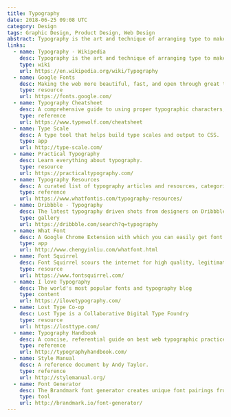 ```yaml
---
title: Typography
date: 2018-06-25 09:08 UTC
category: Design
tags: Graphic Design, Product Design, Web Design
abstract: Typography is the art and technique of arranging type to make written language legible, readable, and appealing when displayed.
links:
  - name: Typography - Wikipedia
    desc: Typography is the art and technique of arranging type to make written language legible, readable, and appealing when displayed.
    type: wiki
    url: https://en.wikipedia.org/wiki/Typography
  - name: Google Fonts
    desc: Making the web more beautiful, fast, and open through great typography.
    type: resource
    url: https://fonts.google.com/
  - name: Typography Cheatsheet
    desc: A comprehensive guide to using proper typographic characters, including correct grammatical usage.
    type: reference
    url: https://www.typewolf.com/cheatsheet
  - name: Type Scale
    desc: A type tool that helps build type scales and output to CSS.
    type: app
    url: http://type-scale.com/
  - name: Practical Typography
    desc: Learn everything about typography.
    type: resource
    url: https://practicaltypography.com/
  - name: Typography Resources
    desc: A curated list of typography articles and resources, categorized.
    type: reference
    url: https://www.whatfontis.com/typography-resources/
  - name: Dribbble - Typography
    desc: The latest typography driven shots from designers on Dribbble.
    type: gallery
    url: https://dribbble.com/search?q=typography
  - name: What Font
    desc: A Google Chrome Extension with which you can easily get font information about the text you are hovering on.
    type: app
    url: http://www.chengyinliu.com/whatfont.html
  - name: Font Squirrel
    desc: Font Squirrel scours the internet for high quality, legitimately free fonts. Download thousands of completely legal, high quality, free fonts.
    type: resource
    url: https://www.fontsquirrel.com/
  - name: I love Typography
    desc: The world's most popular fonts and typography blog
    type: content
    url: https://ilovetypography.com/
  - name: Lost Type Co-op
    desc: Lost Type is a Collaborative Digital Type Foundry
    type: resource
    url: https://losttype.com/
  - name: Typography Handbook
    desc: A concise, referential guide on best web typographic practices.
    type: reference
    url: http://typographyhandbook.com/
  - name: Style Manual
    desc: A reference document by Andy Taylor.
    type: reference
    url: http://stylemanual.org/
  - name: Font Generator
    desc: The Brandmark font generator creates unique font pairings from Google fonts.
    type: tool
    url: http://brandmark.io/font-generator/
---
```

